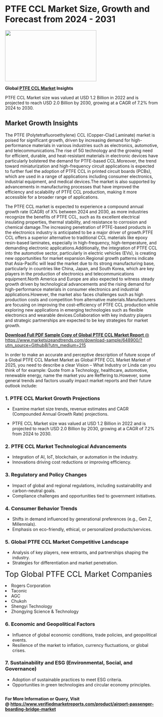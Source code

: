 <H1>PTFE CCL Market Size, Growth and Forecast from 2024 - 2031</H1><img class="aligncenter size-medium wp-image-584254" src="https://thirdeyenews.in/wp-content/uploads/2024/09/Global-Market-Research-300x168.jpeg" alt="" width="300" height="168" /><p><strong>Global&nbsp;<a href="https://www.marketsizeandtrends.com/download-sample/648900/?utm_source=Github8j?utm_medium=215">PTFE CCL Market</a> Insights</strong></p><p>PTFE CCL Market size was valued at USD 1.2 Billion in 2022 and is projected to reach USD 2.0 Billion by 2030, growing at a CAGR of 7.2% from 2024 to 2030.</p><p><h2>Market Growth Insights</h2> <p>The PTFE (Polytetrafluoroethylene) CCL (Copper-Clad Laminate) market is poised for significant growth, driven by increasing demand for high-performance materials in various industries such as electronics, automotive, and telecommunications.The rise of 5G technology and the growing need for efficient, durable, and heat-resistant materials in electronic devices have particularly bolstered the demand for PTFE-based CCL.Moreover, the trend toward miniaturization and high-frequency circuit applications is expected to further fuel the adoption of PTFE CCL in printed circuit boards (PCBs), which are used in a range of applications including consumer electronics, industrial equipment, and medical devices.The market is also supported by advancements in manufacturing processes that have improved the efficiency and scalability of PTFE CCL production, making it more accessible for a broader range of applications.</p> <p><a href="#"></a></p> <p>The PTFE CCL market is expected to experience a compound annual growth rate (CAGR) of X% between 2024 and 2030, as more industries recognize the benefits of PTFE CCL, such as its excellent electrical insulating properties, thermal stability, and resistance to corrosion and chemical damage.The increasing penetration of PTFE-based products in the electronics industry is anticipated to be a major driver of growth.PTFE CCL offers a superior alternative to traditional CCL materials like epoxy resin-based laminates, especially in high-frequency, high-temperature, and demanding electronic applications.Additionally, the integration of PTFE CCL into the automotive sector, particularly in electric vehicles (EVs), is creating new opportunities for market expansion.Regional growth patterns indicate that Asia-Pacific will lead the market due to its strong manufacturing base, particularly in countries like China, Japan, and South Korea, which are key players in the production of electronics and telecommunications equipment.North America and Europe are also expected to witness steady growth driven by technological advancements and the rising demand for high-performance materials in consumer electronics and industrial applications.However, the market also faces challenges such as high production costs and competition from alternative materials.Manufacturers are focusing on improving the cost-efficiency of PTFE CCL production while exploring new applications in emerging technologies such as flexible electronics and wearable devices.Collaboration with key industry players and strategic partnerships are expected to be key strategies for market growth.<p><a href="#"></p><p><span class=""><strong>Download Full PDF Sample Copy of Global PTFE CCL Market Report</strong> @ <a href="https://www.marketsizeandtrends.com/download-sample/648900/?utm_source=Github8j?utm_medium=215" target="_blank">https://www.marketsizeandtrends.com/download-sample/648900/?utm_source=Github8j?utm_medium=215</a></span></p><p>In order to make an accurate and perceptive description of future scope of a Global&nbsp;PTFE CCL Market Market as Global&nbsp;PTFE CCL Market Market of 2025, you need to describe a clear Vision &ndash; What Industry or Linda can you think of for example: Quote from a Technology, healthcare, automotive, renewable energy, name the market you are Reffering to.However, some general trends and factors usually impact market reports and their future outlook include:</p><h3>1.&nbsp;<strong>PTFE CCL Market Growth Projections</strong></h3><ul><li>Examine market size trends, revenue estimates and CAGR (Compounded Annual Growth Rate) projections.</li><li><p>PTFE CCL Market size was valued at USD 1.2 Billion in 2022 and is projected to reach USD 2.0 Billion by 2030, growing at a CAGR of 7.2% from 2024 to 2030.</p></li></ul><h3>2.&nbsp;<strong>PTFE CCL Market Technological Advancements</strong></h3><ul><li>Integration of AI, IoT, blockchain, or automation in the industry.</li><li>Innovations driving cost reductions or improving efficiency.</li></ul><h3>3.&nbsp;<strong>Regulatory and Policy Changes</strong></h3><ul><li>Impact of global and regional regulations, including sustainability and carbon-neutral goals.</li><li>Compliance challenges and opportunities tied to government initiatives.</li></ul><h3>4.&nbsp;<strong>Consumer Behavior Trends</strong></h3><ul><li>Shifts in demand influenced by generational preferences (e.g., Gen Z, Millennials).</li><li>Emphasis on eco-friendly, ethical, or personalized products/services.</li></ul><h3>5.&nbsp;<strong>Global PTFE CCL Market Competitive Landscape</strong></h3><ul><li>Analysis of key players, new entrants, and partnerships shaping the industry.</li><li>Strategies for differentiation and market penetration.</li></ul><p data-pm-slice="1 1 []"><span style="color: inherit; font-family: inherit; font-size: 25px;">Top Global PTFE CCL Market Companies</span></p><div class="" data-test-id=""><p><li>Rogers Corporation</li><li> Taconic</li><li> AGC</li><li> Chukoh</li><li> Shengyi Technology</li><li> Zhongying Science & Technology</li></p></div><h3>6.&nbsp;<strong>Economic and Geopolitical Factors</strong></h3><ul><li>Influence of global economic conditions, trade policies, and geopolitical events.</li><li>Resilience of the market to inflation, currency fluctuations, or global crises.</li></ul><h3>7.&nbsp;<strong>Sustainability and ESG (Environmental, Social, and Governance)</strong></h3><ul><li>Adoption of sustainable practices to meet ESG criteria.</li><li>Opportunities in green technologies and circular economy principles.</li></ul><h2><strong style="font-size: 14px;">For More Information or Query, Visit @&nbsp;</strong><a style="background-color: #ffffff; font-size: 14px;" href="https://www.marketsizeandtrends.com/report/ptfe-ccl-market/" target="_blank">https://www.verifiedmarketreports.com/product/airport-passenger-boarding-bridge-market</a></h2>